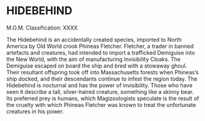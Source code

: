 # HIDEBEHIND  
M.O.M. Classification: XXXX  
  
The Hidebehind is an accidentally created species, imported to North America by Old World crook Phineas Fletcher. Fletcher, a trader in banned artefacts and creatures, had intended to import a trafficked Demiguise into the New World, with the aim of manufacturing Invisibility Cloaks. The Demiguise escaped on board the ship and bred with a stowaway ghoul. Their resultant offspring took off into Massachusetts forests when Phineas’s ship docked, and their descendants continue to infest the region today. The Hidebehind is nocturnal and has the power of invisibility. Those who have seen it describe a tall, silver-haired creature, something like a skinny bear. Its preferred prey is humans, which Magizoologists speculate is the result of the cruelty with which Phineas Fletcher was known to treat the unfortunate creatures in his power.  
  
